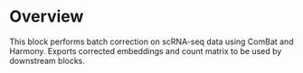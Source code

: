 # Overview

This block performs batch correction on scRNA-seq data using ComBat and Harmony. Exports corrected embeddings and count matrix to be used by downstream blocks.
